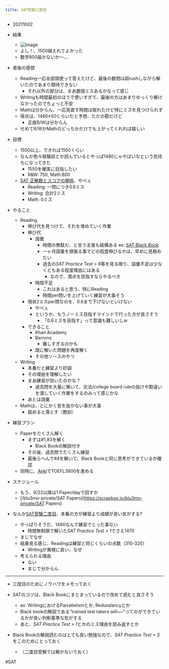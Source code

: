 ```yaml
---
title: SAT受験三度目
---
```


* 20211002

* 結果
  
  * ![image](https://gyazo.com/9a8087e9a56a5feaedbc69d27e761a87/thumb/1000)
  * よし！、1500越えれてよかった
  * 数学800届かないか〜、、
* 直後の感想
  
  * Reading一応全部頭使って答えたけど、最後の数問は超rushしながら解いたのであまり期待できない
    * それ以外の部分は、まあ数個ミスあるかなって感じ
  * Writingも時間最初のほうで使いすぎて、最後の方はあまりゆっくり解けなかったのでちょっと不安
  * Mathは分からん、一応見直す時間は取れたけど特にミスを見つけられず
  * 得点は、1480±50くらいだと予想、ただの勘だけど
    * 正直R/Wは分からん
  * せめてR/WかMathのどっちかだけでも上がってくれれば嬉しい
* 目標
  
  * 1500以上、できれば1550くらい
  * なんか色々経験談とか読んでいるとやっぱ1480じゃやばいなという気持ちになってきた
    * 1550を確実に目指したい
    * R&W: 750, Math:800
  * [SAT 正解数とスコアの関係](SAT%20%E6%AD%A3%E8%A7%A3%E6%95%B0%E3%81%A8%E3%82%B9%E3%82%B3%E3%82%A2%E3%81%AE%E9%96%A2%E4%BF%82.md)、やべぇ
    * Reading: 一問につき0.6ミス
    * Writing: 合計2ミス
    * Math: 0ミス
* やること
  
  * Reading
    * 伸び代を見つけて、それを埋めていく作業
    * 伸び代
      * 語彙
        * 時間の無駄だ、と言う主張も結構ある ex: [SAT Black Book](SAT%20Black%20Book.md)
        * 一ヶ月語彙を頑張る事でどの程度伸びるかは、早めに見極めたい
        * 過去の*SAT Practice Test  > 6*等を見る限り、語彙不足は少なくともある程度理由にはある
          * なので、満点を目指すならやるべき
      * 時間不足
        * これはあると思う、特にReading
        * 時間per問いを上げていく練習が大事そう
    * 現状2ミスper問なのを、0.6まで下げないといけない
      * やべぇ
      * というか、もうノーミス目指すマインドで行った方が良さそう
        * 「0.6ミスを目指す」って意識も難しいしw
    * できること
      * Khan Academy
      * Barrons
        * 難しすぎるのかも
      * 既に解いた問題を再度解く
      * その他ソースのやつ
  * Writing
    * 本番だと練習より好調
    * その理由を理解したい
    * まあ練習が効いたのかな？
      * 過去問を大量に解いて、文法/college board ruleの抜けや勘違いを潰していく作業をするのみって感じかな
    * あとは語彙
  * Mathは、とにかく気を抜かない事が大事
    * 舐めると落とす（教訓）
* 練習プラン
  
  * Paperをたくさん解く
    * まずは#1,#3を解く
      * Black Bookの解説付き
    * その後、過去問でたくさん練習
    * 最後らへんで#4を解いて、Black Bookと同じ思考ができているか確認
  * 同時に、[Anki](Anki.md)でTOEFL3800を進める
* スケジュール
  
  * もう、9/22以降は1 Paper/dayで回すか
  * \[/blu3mo-private/SAT Papers\](https://scrapbox.io/blu3mo-private/SAT Papers)
* なんか[SAT受験二度目](SAT%E5%8F%97%E9%A8%93%E4%BA%8C%E5%BA%A6%E7%9B%AE.md)、本番の方が練習より成績が良い気がする?
  
  * やっぱりそうだ、1480なんて練習でとった事ない
    * 時間無制限で解いた*SAT Practice Test  > 1*でさえ1470
  * まじでなぜ
  * 結果見る感じ、Readingは練習と同じくらいの点数（310-320）
    * Writingが異様に良い、なぜ
  * 考えられる理由
    * ない
    * まじで分からん

---

* 三度目のためにノウハウをメモっておく

* SATのコツは、Black Bookにまとまっているので改めて読むと良さそう
  
  * ex: WritingにおけるParrallelismとか, Redundancyとか
  * Black bookの解説である"trained test takers will~~"ってのができているかが良い判断基準な気がする
  * あと、*SAT Practice Test  > 1*とかのミス理由を読み返すとか
* Black Bookの解説読むのはとても良い勉強なので、*SAT Practice Test  > 3*をこのためにとっておく
  
  * （二度目受験では解かないでおく）

\#SAT

